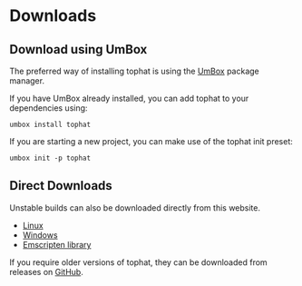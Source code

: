 # Downloads

## Download using UmBox

The preferred way of installing tophat is using the
[UmBox](https://umbox.tophat2d.dev/package/tophat) package manager.

If you have UmBox already installed, you can add tophat to your dependencies using:

```
umbox install tophat
```

If you are starting a new project, you can make use of the tophat init preset:

```
umbox init -p tophat
```

## Direct Downloads

Unstable builds can also be downloaded directly from this website.

* [Linux](https://tophat2d.dev/dl/tophat-linux)
* [Windows](https://tophat2d.dev/dl/tophat-windows.exe)
* [Emscripten library](https://tophat2d.dev/dl/th_emscripten.a)

If you require older versions of tophat, they can be downloaded from releases
on [GitHub](https://github.com/tophat2d/tophat/releases).
